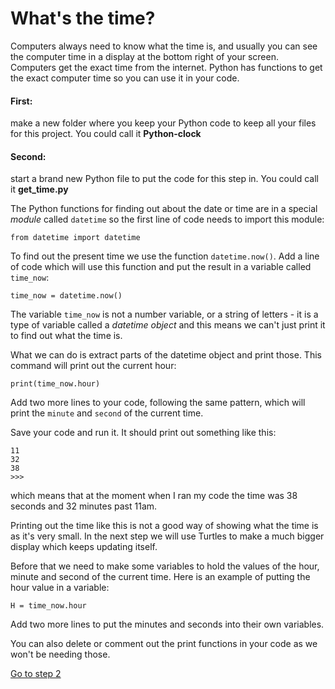 # What's the time?

Computers always need to know what the time is, and usually you can see the computer time in a display at the bottom right of your screen. Computers get the exact time from the internet. Python has functions to get the exact computer time so you can use it in your code.

#### First:

make a new folder where you keep your Python code to keep all your files for this project. You could call it **Python-clock**

#### Second:

start a brand new Python file to put the code for this step in. You could call it **get_time.py**

The Python functions for finding out about the date or time are in a special *module* called ```datetime``` so the first line of code needs to import this module:

```
from datetime import datetime
```

To find out the present time we use the function ```datetime.now()```. Add a line of code which will use this function and put the result in a variable called ```time_now```:
```
time_now = datetime.now()
```
The variable ```time_now``` is not a number variable, or a string of letters - it is a type of variable called a *datetime object* and this means we can't just print it to find out what the time is.

What we can do is extract parts of the datetime object and print those. This command will print out the current hour:
```
print(time_now.hour)
```

Add two more lines to your code, following the same pattern, which will print the ```minute``` and ```second``` of the current time.

Save your code and run it. It should print out something like this:

```
11
32
38
>>> 
```
which means that at the moment when I ran my code the time was 38 seconds and 32 minutes past 11am.

Printing out the time like this is not a good way of showing what the time is as it's very small. In the next step we will use Turtles to make a much bigger display which keeps updating itself.

Before that we need to make some variables to hold the values of the hour, minute and second of the current time. Here is an example of putting the hour value in a variable:
```
H = time_now.hour
```

Add two more lines to put the minutes and seconds into their own variables.

You can also delete or comment out the print functions in your code as we won't be needing those.

[Go to step 2](../Step2-Make-a-digital-clock)

